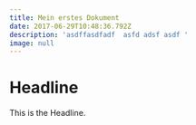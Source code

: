 ```yaml
---
title: Mein erstes Dokument
date: 2017-06-29T10:48:36.792Z
description: 'asdffasdfadf  asfd adsf asdf '
image: null
---
```

# Headline

This is the Headline.


